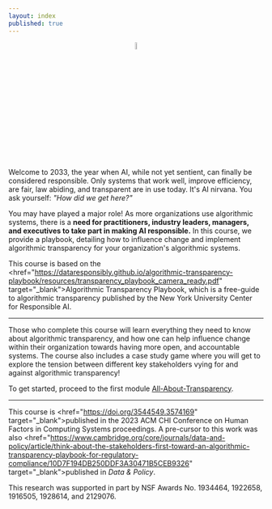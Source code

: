 ```yaml
---
layout: index
published: true
---
```


<center><img src="../../../img/rai_logo.png" alt="Dashboard" width="6%"/></center>

Welcome to 2033, the year when AI, while not yet sentient, can finally be considered responsible. Only systems that work well, improve efficiency, are fair, law abiding, and transparent are in use today. It's AI nirvana. You ask yourself: _"How did we get here?"_

You may have played a major role! As more organizations use algorithmic systems, there is a **need for practitioners, industry leaders, managers, and executives to take part in making AI responsible.** In this course, we provide a playbook, detailing how to influence change and implement algorithmic transparency for your organization's algorithmic systems.

This course is based on the <href="https://dataresponsibly.github.io/algorithmic-transparency-playbook/resources/transparency_playbook_camera_ready.pdf" target="_blank">Algorithmic Transparency Playbook</a>, which is a free-guide to algorithmic transparency published by the New York University Center for Responsible AI.

<hr>

Those who complete this course will learn everything they need to know about algorithmic transparency, and how one can help influence change within their organization towards having more open, and accountable systems. The course also includes a case study game where you will get to explore the tension between different key stakeholders vying for and against algorithmic transparency!

To get started, proceed to the first module [All-About-Transparency](https://dataresponsibly.github.io/algorithmic-transparency-playbook/modules/all-about-transparency/index/).

<hr>

This course is <href="https://doi.org/3544549.3574169" target="_blank">published</a> in the 2023 ACM CHI Conference on Human Factors in Computing Systems proceedings. A pre-cursor to this work was also <href="https://www.cambridge.org/core/journals/data-and-policy/article/think-about-the-stakeholders-first-toward-an-algorithmic-transparency-playbook-for-regulatory-compliance/10D7F194DB250DDF3A30471B5CEB9326" target="_blank">published</a> in _Data & Policy_.

This research was supported in part by NSF Awards No. 1934464, 1922658, 1916505, 1928614, and 2129076.